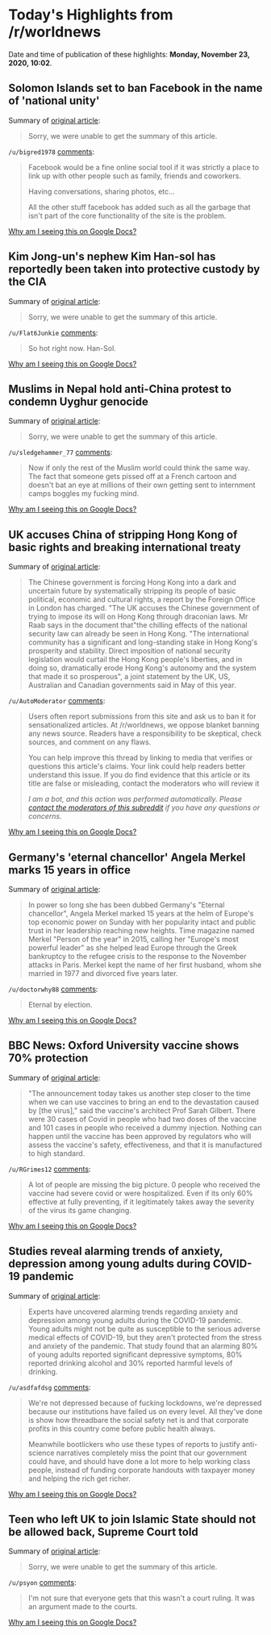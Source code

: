 # Today's Highlights from /r/worldnews

Date and time of publication of these highlights: **Monday, November 23, 2020, 10:02**.

## Solomon Islands set to ban Facebook in the name of 'national unity'

Summary of [original article](https://www.abc.net.au/news/2020-11-23/solomon-islands-set-to-ban-facebook-for-sake-of-national-unity/12910786):

> Sorry, we were unable to get the summary of this article.

`/u/bigred1978` [comments](https://www.reddit.com/r/worldnews/comments/jzfb6t/solomon_islands_set_to_ban_facebook_in_the_name/):

> Facebook would be a fine online social tool if it was strictly a place to link up with other people such as family, friends and coworkers.
> 
> Having conversations, sharing photos, etc...
> 
> All the other stuff facebook has added such as all the garbage that isn't part of the core functionality of the site is the problem.

[Why am I seeing this on Google Docs?](https://docs.google.com/document/d/1Dc6We63vOXIZsc0op-Bt4abqkYjXzOigalQqFxmvvbM/edit?usp=sharing)

## Kim Jong-un's nephew Kim Han-sol has reportedly been taken into protective custody by the CIA

Summary of [original article](https://www.nzherald.co.nz/world/kim-jong-uns-nephew-kim-han-sol-goes-missing-after-meeting-with-cia/7PVDPOLDSVNB7OFHQ2TK4TOM7Q/?utm_campaign=nzh_tw&utm_medium=Social&utm_source=Twitter&utm_campaign=nzh_tw#Echobox=1606080878):

> Sorry, we were unable to get the summary of this article.

`/u/Flat6Junkie` [comments](https://www.reddit.com/r/worldnews/comments/jz5qur/kim_jonguns_nephew_kim_hansol_has_reportedly_been/):

> So hot right now. Han-Sol.

[Why am I seeing this on Google Docs?](https://docs.google.com/document/d/1Dc6We63vOXIZsc0op-Bt4abqkYjXzOigalQqFxmvvbM/edit?usp=sharing)

## Muslims in Nepal hold anti-China protest to condemn Uyghur genocide

Summary of [original article](https://in.news.yahoo.com/muslims-nepal-hold-anti-china-135444235.html):

> Sorry, we were unable to get the summary of this article.

`/u/sledgehammer_77` [comments](https://www.reddit.com/r/worldnews/comments/jzhgck/muslims_in_nepal_hold_antichina_protest_to/):

> Now if only the rest of the Muslim world could think the same way. The fact that someone gets pissed off at a French cartoon and doesn't bat an eye at millions of their own getting sent to internment camps boggles my fucking mind.

[Why am I seeing this on Google Docs?](https://docs.google.com/document/d/1Dc6We63vOXIZsc0op-Bt4abqkYjXzOigalQqFxmvvbM/edit?usp=sharing)

## UK accuses China of stripping Hong Kong of basic rights and breaking international treaty

Summary of [original article](https://www.independent.co.uk/news/world/asia/hong-kong-china-uk-raab-rights-wong-treaty-b1760305.html):

> The Chinese government is forcing Hong Kong into a dark and uncertain future by systematically stripping its people of basic political, economic and cultural rights, a report by the Foreign Office in London has charged. "The UK accuses the Chinese government of trying to impose its will on Hong Kong through draconian laws. Mr Raab says in the document that"the chilling effects of the national security law can already be seen in Hong Kong. "The international community has a significant and long-standing stake in Hong Kong's prosperity and stability. Direct imposition of national security legislation would curtail the Hong Kong people's liberties, and in doing so, dramatically erode Hong Kong's autonomy and the system that made it so prosperous", a joint statement by the UK, US, Australian and Canadian governments said in May of this year.

`/u/AutoModerator` [comments](https://www.reddit.com/r/worldnews/comments/jzg4ed/uk_accuses_china_of_stripping_hong_kong_of_basic/):

> Users often report submissions from this site and ask us to ban it for sensationalized articles. At /r/worldnews, we oppose blanket banning any news source. Readers have a responsibility to be skeptical, check sources, and comment on any flaws.
> 
> You can help improve this thread by linking to media that verifies or questions this article's claims. Your link could help readers better understand this issue. If you do find evidence that this article or its title are false or misleading, contact the moderators who will review it
> 
> *I am a bot, and this action was performed automatically. Please [contact the moderators of this subreddit](/message/compose/?to=/r/worldnews) if you have any questions or concerns.*

[Why am I seeing this on Google Docs?](https://docs.google.com/document/d/1Dc6We63vOXIZsc0op-Bt4abqkYjXzOigalQqFxmvvbM/edit?usp=sharing)

## Germany's 'eternal chancellor' Angela Merkel marks 15 years in office

Summary of [original article](https://www.france24.com/en/europe/20201122-germany-s-eternal-chancellor-angela-merkel-marks-15-years-in-office):

> In power so long she has been dubbed Germany's "Eternal chancellor", Angela Merkel marked 15 years at the helm of Europe's top economic power on Sunday with her popularity intact and public trust in her leadership reaching new heights. Time magazine named Merkel "Person of the year" in 2015, calling her "Europe's most powerful leader" as she helped lead Europe through the Greek bankruptcy to the refugee crisis to the response to the November attacks in Paris. Merkel kept the name of her first husband, whom she married in 1977 and divorced five years later.

`/u/doctorwhy88` [comments](https://www.reddit.com/r/worldnews/comments/jzjbba/germanys_eternal_chancellor_angela_merkel_marks/):

> Eternal by election.

[Why am I seeing this on Google Docs?](https://docs.google.com/document/d/1Dc6We63vOXIZsc0op-Bt4abqkYjXzOigalQqFxmvvbM/edit?usp=sharing)

## BBC News: Oxford University vaccine shows 70% protection

Summary of [original article](https://www.bbc.co.uk/news/health-55040635):

> "The announcement today takes us another step closer to the time when we can use vaccines to bring an end to the devastation caused by [the virus]," said the vaccine's architect Prof Sarah Gilbert. There were 30 cases of Covid in people who had two doses of the vaccine and 101 cases in people who received a dummy injection. Nothing can happen until the vaccine has been approved by regulators who will assess the vaccine's safety, effectiveness, and that it is manufactured to high standard.

`/u/RGrimes12` [comments](https://www.reddit.com/r/worldnews/comments/jzcz94/bbc_news_oxford_university_vaccine_shows_70/):

> A lot of people are missing the big picture. 0 people who received the vaccine had severe covid or were hospitalized. Even if its only 60% effective at fully preventing, if it legitimately takes away the severity of the virus its game changing.

[Why am I seeing this on Google Docs?](https://docs.google.com/document/d/1Dc6We63vOXIZsc0op-Bt4abqkYjXzOigalQqFxmvvbM/edit?usp=sharing)

## Studies reveal alarming trends of anxiety, depression among young adults during COVID-19 pandemic

Summary of [original article](https://www.clickondetroit.com/health/good-health/2020/11/18/studies-reveal-alarming-trends-of-anxiety-depression-among-young-adults-during-covid-19-pandemic/):

> Experts have uncovered alarming trends regarding anxiety and depression among young adults during the COVID-19 pandemic. Young adults might not be quite as susceptible to the serious adverse medical effects of COVID-19, but they aren't protected from the stress and anxiety of the pandemic. That study found that an alarming 80% of young adults reported significant depressive symptoms, 80% reported drinking alcohol and 30% reported harmful levels of drinking.

`/u/asdfafdsg` [comments](https://www.reddit.com/r/worldnews/comments/jz8thc/studies_reveal_alarming_trends_of_anxiety/):

> We're not depressed because of fucking lockdowns, we're depressed because our institutions have failed us on every level. All they've done is show how threadbare the social safety net is and that corporate profits in this country come before public health always.
> 
> Meanwhile bootlickers who use these types of reports to justify anti-science narratives completely miss the point that our government could have, and should have done a lot more to help working class people, instead of funding corporate handouts with taxpayer money and helping the rich get richer.

[Why am I seeing this on Google Docs?](https://docs.google.com/document/d/1Dc6We63vOXIZsc0op-Bt4abqkYjXzOigalQqFxmvvbM/edit?usp=sharing)

## Teen who left UK to join Islamic State should not be allowed back, Supreme Court told

Summary of [original article](https://uk.reuters.com/article/uk-britain-security-begum/teen-who-left-uk-to-join-islamic-state-should-not-be-allowed-back-supreme-court-told-idUKKBN2831K4):

> Sorry, we were unable to get the summary of this article.

`/u/psyon` [comments](https://www.reddit.com/r/worldnews/comments/jzihxo/teen_who_left_uk_to_join_islamic_state_should_not/):

> I'm not sure that everyone gets that this wasn't a court ruling.  It was an argument made to the courts.

[Why am I seeing this on Google Docs?](https://docs.google.com/document/d/1Dc6We63vOXIZsc0op-Bt4abqkYjXzOigalQqFxmvvbM/edit?usp=sharing)


